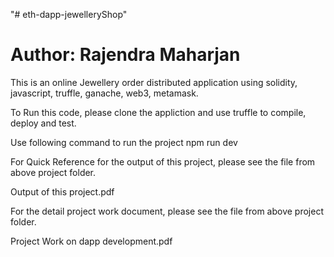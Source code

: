"# eth-dapp-jewelleryShop"

# Author: Rajendra Maharjan #

This is an online Jewellery order distributed application using solidity, javascript, truffle, ganache, web3, metamask.

To Run this code, please clone the appliction and use truffle to compile, deploy and test.

Use following command to run the project
npm run dev 

For Quick Reference for the output of this project, please see the file from above project folder.

Output of this project.pdf

For the detail project work document, please see the file from above project folder.

Project Work on dapp development.pdf

